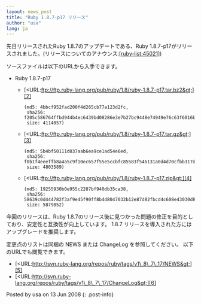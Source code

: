```yaml
---
layout: news_post
title: "Ruby 1.8.7-p17 リリース"
author: "usa"
lang: ja
---
```


先日リリースされたRuby 1.8.7のアップデートである、Ruby
1.8.7-p17がリリースされました。(リリースについてのアナウンス:[\[ruby-list:45021\]][1])

ソースファイルは以下のURLから入手できます。

* Ruby 1.8.7-p17
  * [&lt;URL:ftp://ftp.ruby-lang.org/pub/ruby/1.8/ruby-1.8.7-p17.tar.bz2&gt;][2]
    
        (md5: 4bbcf952fad200f4d265cb77a123d2fc,
         sha256: f205c586764ffbd944b4ec6439bd08286e3e7b27bc9448e74949e76c63f6016b,
         size: 4114057)
  
  * [&lt;URL:ftp://ftp.ruby-lang.org/pub/ruby/1.8/ruby-1.8.7-p17.tar.gz&gt;][3]
    
        (md5: 5b4bf50111d037aab6ea9ce1ad54e6ed,
         sha256: f0b1f4eeeffb8a4a5c9f10ec657f55e5ccbfc85583f546131a0d4d70cfbb317d,
         size: 4803589)
  
  * [&lt;URL:ftp://ftp.ruby-lang.org/pub/ruby/1.8/ruby-1.8.7-p17.zip&gt;][4]
    
        (md5: 19255930b0e955c2287bf940db35ca38,
         sha256: 58639c0d444782f3af9e45f90ff8b4d8047032b12e87d82fbcd4c608e43030d8,
         size: 5879852)

今回のリリースは、Ruby 1.8.7のリリース後に見つかった問題の修正を目的としており、安定性と互換性が向上しています。 1.8.7
リリースを導入された方にはアップグレードを推奨します。

変更点のリストは同梱の NEWS または ChangeLog を参照してください。 以下のURLでも閲覧できます。

* [&lt;URL:http://svn.ruby-lang.org/repos/ruby/tags/v1\_8\_7\_17/NEWS&gt;][5]
* [&lt;URL:http://svn.ruby-lang.org/repos/ruby/tags/v1\_8\_7\_17/ChangeLog&gt;][6]

Posted by usa on 13 Jun 2008
{: .post-info}



[1]: http://blade.nagaokaut.ac.jp/cgi-bin/scat.rb/ruby/ruby-list/45021 
[2]: ftp://ftp.ruby-lang.org/pub/ruby/1.8/ruby-1.8.7-p17.tar.bz2 
[3]: ftp://ftp.ruby-lang.org/pub/ruby/1.8/ruby-1.8.7-p17.tar.gz 
[4]: ftp://ftp.ruby-lang.org/pub/ruby/1.8/ruby-1.8.7-p17.zip 
[5]: http://svn.ruby-lang.org/repos/ruby/tags/v1_8_7_17/NEWS 
[6]: http://svn.ruby-lang.org/repos/ruby/tags/v1_8_7_17/ChangeLog 
